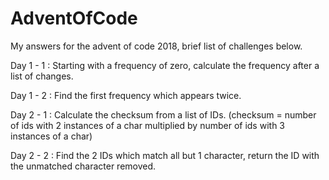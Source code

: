 # AdventOfCode
My answers for the advent of code 2018, 
brief list of challenges below.

Day 1 - 1 : Starting with a frequency of zero, calculate the frequency after a list of changes.

Day 1 - 2 : Find the first frequency which appears twice.

Day 2 - 1 : Calculate the checksum from a list of IDs. (checksum = number of ids with 2 instances of a char multiplied by number of ids with 3 instances of a char)

Day 2 - 2 : Find the 2 IDs which match all but 1 character, return the ID with the unmatched character removed.
